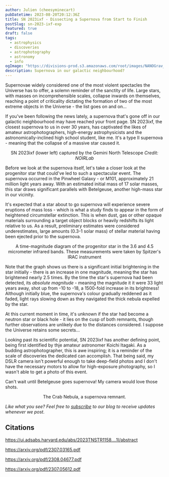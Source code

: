 ```yaml
---
author: Julien (cheesyminecart)
pubDatetime: 2023-08-20T20:12:36Z
title: SN 2023ixf - Dissecting a Supernova from Start to Finish
postSlug: sn-2023-ixf-exp
featured: true
draft: false
tags:
  - astrophysics
  - discoveries
  - astrophotography
  - astronomy
  - info
ogImage: "https://divisions-prod.s3.amazonaws.com/root/images/NANOGrav_PTA_GWB_15yr-WEB.original.jpg"
description: Supernova in our galactic neighbourhood?
---
```


Supernovae widely considered one of the most violent spectacles the Universe has to offer, a solemn reminder of the sanctity of life. Large stars, with masses on incomprehensible scales, collapse inwards on themselves, reaching a point of criticality dictating the formation of two of the most extreme objects in the Universe - the list goes on and on...

If you've been following the news lately, a supernova that's gone off in our galactic neighbourhood may have reached your front page. SN 2023ixf, the closest supernova to us in over 30 years, has captivated the likes of amateur astrophotographers, high-energy astrophysicists and the astronomically-inclined high school student, like me. It's a type II supernova - meaning that the collapse of a massive star caused it.

[](/blog-images/pinwheel-supernova.jpeg)

<figcaption style="text-align: center">SN 2023ixf (lower left) captured by the Gemini North Telescope <i>Credit: NOIRLab</i></figcaption>

Before we look at the supernova itself, let's take a closer look at the progenitor star that could've led to such a spectacular event. The supernova occurred in the Pinwheel Galaxy - or M101, approximately 21 million light years away. With an estimated initial mass of 17 solar masses, this star draws significant parallels with Betelgeuse, another high-mass star in our vicinity.

It's expected that a star about to go supernova will experience severe eruptions of mass loss - which is what a study finds to appear in the form of heightened circumstellar extinction. This is when dust, gas or other opaque materials surrounding a target object blocks or heavily redshifts its light relative to us. As a result, preliminary estimates were considered underestimates, large amounts (0.3-1 solar mass) of stellar material having been ejected prior to the supernova.

[](/blog-images/sn2023ixf_graph_copy.png)

<figcaption style="text-align: center">A time-magnitude diagram of the progenitor star in the 3.6 and 4.5 micrometer infrared bands. These measurements were taken by Spitzer's IRAC instrument</figcaption>

Note that the graph shows us there is a significant initial brightening in the star initially - there is an increase in one magnitude, meaning the star has brightened nearly 2.5 times. By the time the star's supernova had been detected, its _absolute magnitude_ - meaning the magnitude it it were 33 light years away, shot up from -10 to -18, a 1500-fold increase in its brightness! Although initially blue, the supernova's colour gradually reddened as it faded, light rays slowing down as they navigated the thick nebula expelled by the star.

At this current moment in time, it's unknown if the star had become a neutron star or black hole - it lies on the cusp of both remnants, though further observations are unlikely due to the distances considered. I suppose the Universe retains some secrets...

Looking past its scientific potential, SN 2023ixf has another defining point, being first identified by thje amateur astronomer Koichi Itagaki. As a budding astrophotographer, this is awe inspiring; it is a reminder of the scale of discoveries the dedicated can accomplish. That being said, my DSLR camera isn't powerful enough to take deep-field photos and I don't have the necessary motors to allow for high-exposure photography, so I wasn't able to get a photo of this event.

Can't wait until Betelgeuse goes supernova! My camera would love those shots.

[](/blog-images/crab_nebula_sim.jpg)

<figcaption style="text-align: center">The Crab Nebula, a supernova remnant.</figcaption>

_Like what you see? Feel free to [subscribe](https://thespacer-blog.netlify.app/subscribe/) to our blog to receive updates whenever we post._

## Citations

https://ui.adsabs.harvard.edu/abs/2023TNSTR1158....1I/abstract

https://arxiv.org/pdf/2307.03165.pdf

https://arxiv.org/pdf/2308.04677.pdf

https://arxiv.org/pdf/2307.05612.pdf
